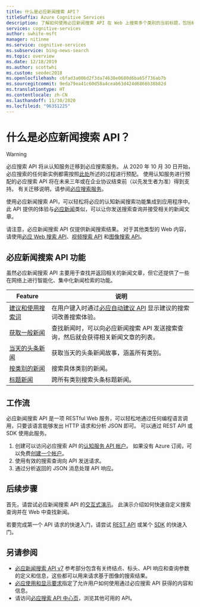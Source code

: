 ```yaml
---
title: 什么是必应新闻搜索 API？
titleSuffix: Azure Cognitive Services
description: 了解如何使用必应新闻搜索 API 在 Web 上搜索多个类别的当前标题，包括标题和热门主题。
services: cognitive-services
author: swhite-msft
manager: nitinme
ms.service: cognitive-services
ms.subservice: bing-news-search
ms.topic: overview
ms.date: 12/18/2019
ms.author: scottwhi
ms.custom: seodec2018
ms.openlocfilehash: c6fad3a006d2f3da74638e0680d6ba65f736ab7b
ms.sourcegitcommit: 9eda79ea41c60d58a4ceab63d424d6866b38b82d
ms.translationtype: HT
ms.contentlocale: zh-CN
ms.lasthandoff: 11/30/2020
ms.locfileid: "96351225"
---
```

# <a name="what-is-the-bing-news-search-api"></a>什么是必应新闻搜索 API？

> [!WARNING]
> 必应搜索 API 将从认知服务迁移到必应搜索服务。 从 2020 年 10 月 30 日开始，必应搜索的任何新实例都需按照[此处](/bing/search-apis/bing-web-search/create-bing-search-service-resource)所述的过程进行预配。
> 使用认知服务进行预配的必应搜索 API 将在未来三年或在企业协议结束前（以先发生者为准）得到支持。
> 有关迁移说明，请参阅[必应搜索服务](/bing/search-apis/bing-web-search/create-bing-search-service-resource)。

使用必应新闻搜索 API，可以轻松将必应的认知新闻搜索功能集成到应用程序中。 此 API 提供的体验与[必应新闻](https://www.bing.com/news)类似，可以让你发送搜索查询并接受相关的新闻文章。

请注意，必应新闻搜索 API 仅提供新闻搜索结果。 对于其他类型的 Web 内容，请使用[必应 Web 搜索 API](../bing-web-search/overview.md)、[视频搜索 API](../bing-video-search/overview.md) 和[图像搜索 API](../bing-image-search/overview.md)。

## <a name="bing-news-search-api-features"></a>必应新闻搜索 API 功能

虽然必应新闻搜索 API 主要用于查找并返回相关的新闻文章，但它还提供了一些在网络上进行智能化、集中化新闻检索的功能。

|Feature  |说明  |
|---------|---------|
|[建议和使用搜索词](concepts/search-for-news.md#suggest-and-use-search-terms)     | 在用户键入时通过[必应自动建议 API](../bing-autosuggest/get-suggested-search-terms.md) 显示建议的搜索词改善搜索体验。         |
|[获取一般新闻](concepts/search-for-news.md#get-general-news)     | 查找新闻时，可以向必应新闻搜索 API 发送搜索查询，然后就会获得相关新闻文章的列表。           |
|[当天的头条新闻](concepts/search-for-news.md#get-todays-top-news)      | 获取当天的头条新闻故事，涵盖所有类别。       |
|[按类别的新闻](concepts/search-for-news.md)     | 搜索具体类别的新闻。        | 
|[标题新闻](concepts/search-for-news.md)     | 跨所有类别搜索头条标题新闻。         |

## <a name="workflow"></a>工作流

必应新闻搜索 API 是一项 RESTful Web 服务，可以轻松地通过任何编程语言调用，只要该语言能够发出 HTTP 请求和分析 JSON 即可。 可以通过 REST API 或 SDK 使用此服务。

1. 创建可以访问必应搜索 API 的[认知服务 API 帐户](../cognitive-services-apis-create-account.md)。 如果没有 Azure 订阅，可以免费[创建一个帐户](https://azure.microsoft.com/free/cognitive-services/)。
2. 使用有效的搜索查询向 API 发送请求。
3. 通过分析返回的 JSON 消息处理 API 响应。

## <a name="next-steps"></a>后续步骤

首先，请尝试必应新闻搜索 API 的[交互式演示](https://azure.microsoft.com/services/cognitive-services/bing-news-search-api/)。 此演示介绍如何快速自定义搜索查询并在 Web 中查找新闻。

若要完成第一个 API 请求的快速入门，请尝试 [REST API](./csharp.md) 或某个 [SDK](./quickstarts/client-libraries.md?pivots=programming-language-csharp) 的快速入门。

## <a name="see-also"></a>另请参阅

* [必应新闻搜索 API v7](/rest/api/cognitiveservices-bingsearch/bing-news-api-v7-reference) 参考部分包含有关终结点、标头、API 响应和查询参数的定义和信息，这些都可以用来请求基于图像的搜索结果。
* [必应使用和显示要求](../bing-web-search/use-display-requirements.md)指定了允许用户如何使用通过必应搜索 API 获得的内容和信息。
* 请访问[必应搜索 API 中心页](../bing-web-search/overview.md)，浏览其他可用的 API。